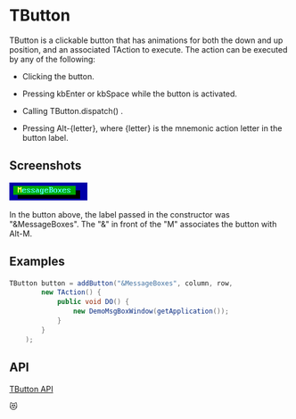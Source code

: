 TButton
=======

TButton is a clickable button that has animations for both the down
and up position, and an associated TAction to execute.  The action can
be executed by any of the following:

  * Clicking the button.

  * Pressing kbEnter or kbSpace while the button is activated.

  * Calling TButton.dispatch() .

  * Pressing Alt-{letter}, where {letter} is the mnemonic action
    letter in the button label.


Screenshots
-----------

![tbutton_1](uploads/8262d55f9b252daab8c4458590587239/tbutton_1.png)

In the button above, the label passed in the constructor was
"&MessageBoxes".  The "&" in front of the "M" associates the button
with Alt-M.

Examples
--------

```Java
TButton button = addButton("&MessageBoxes", column, row,
        new TAction() {
            public void DO() {
                new DemoMsgBoxWindow(getApplication());
            }
        }
    );
```

API
---

[TButton API](https://jexer.sourceforge.io/apidocs/api/jexer/TButton.html)

😻